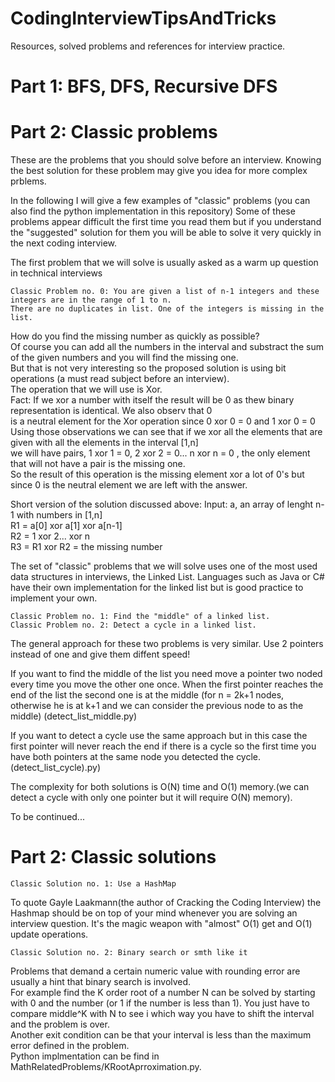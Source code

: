 # CodingInterviewTipsAndTricks

Resources, solved problems and references for interview practice.

# Part 1: BFS, DFS, Recursive DFS 

# Part 2: Classic problems

These are the problems that you should solve before an interview.
Knowing the best solution for these problem may give you idea for more complex prblems.

In the following I will give a few examples of "classic" problems (you can also find the python implementation in this repository)
Some of these problems appear difficult the first time you read them but if you understand the "suggested" solution for them 
you will be able to solve it very quickly in the next coding interview.

The first problem that we will solve is usually asked as a warm up question in technical interviews  

    Classic Problem no. 0: You are given a list of n-1 integers and these integers are in the range of 1 to n. 
    There are no duplicates in list. One of the integers is missing in the list.  
How do you find the missing number as quickly as possible?  
Of course you can add all the numbers in the interval and substract the sum of the given numbers and you will find the missing one.  
But that is not very interesting so the proposed solution is using bit operations (a must read subject before an interview).  
The operation that we will use is Xor.   
Fact: If we xor a number with itself the result will be 0 as thew binary representation is identical. We also observ that 0  
is a neutral element for the Xor operation since 0 xor 0 = 0 and 1 xor 0 = 0  
Using those observations we can see that if we xor all the elements that are given with all the elements in the interval [1,n]  
we will have pairs, 1 xor 1 = 0, 2 xor 2 = 0... n xor n = 0 , the only element that will not have a pair is the missing one.  
So the result of this operation is the missing element xor a lot of 0's but since 0 is the neutral element we are left with the answer. 

Short version of the solution discussed above:
Input: a, an array of lenght n-1 with numbers in [1,n]  
R1 = a[0] xor a[1] xor a[n-1]  
R2 = 1 xor 2... xor n  
R3 = R1 xor R2 = the missing number  

The set of "classic" problems that we will solve uses one of the most used data structures in interviews, the Linked List.
Languages such as Java or C# have their own implementation for the linked list but is good practice to implement your own.  

    Classic Problem no. 1: Find the "middle" of a linked list.
    Classic Problem no. 2: Detect a cycle in a linked list.

The general approach for these two problems is very similar.
Use 2 pointers instead of one and give them diffent speed!

If you want to find the middle of the list you need move a pointer two noded every time you move the other one once.
When the first pointer reaches the end of the list the second one is at the middle (for n = 2k+1 nodes, otherwise he is at k+1 and we can consider the previous node to as the middle)
(detect_list_middle.py)

If you want to detect a cycle use the same approach but in this case the first pointer will never reach the end if there is a cycle
so the first time you have both pointers at the same node you detected the cycle.(detect_list_cycle).py)

The complexity for both solutions is O(N) time and O(1) memory.(we can detect a cycle with only one pointer but it will require O(N) memory).

To be continued...  

# Part 2: Classic solutions  

    Classic Solution no. 1: Use a HashMap  
To quote Gayle Laakmann(the author of Cracking the Coding Interview) the Hashmap should be on top of your mind whenever you are solving an interview question.
It's the magic weapon with "almost" O(1) get and O(1) update operations.  

    Classic Solution no. 2: Binary search or smth like it

Problems that demand a certain numeric value with rounding error are usually a hint that binary search is involved.  
For example find the K order root of a number N can be solved by starting with 0 and the number (or 1 if the number is less than 1).
You just have to compare middle^K with N to see i which way you have to shift the interval and the problem is over.  
Another exit condition can be that your interval is less than the maximum error defined in the problem.  
Python implmentation can be find in MathRelatedProblems/KRootAprroximation.py.  